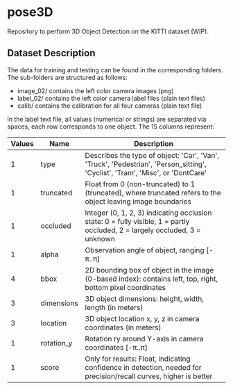 # pose3D

Repository to perform 3D Object Detection on the KITTI dataset (WIP).

## Dataset Description

The data for training and testing can be found in the corresponding folders.
The sub-folders are structured as follows:

  - image_02/ contains the left color camera images (png)
  - label_02/ contains the left color camera label files (plain text files)
  - calib/ contains the calibration for all four cameras (plain text file)

In the label text file, all values (numerical or strings) are separated via spaces,
each row corresponds to one object. The 15 columns represent:

| Values | Name        | Description                                                                 |
|--------|-------------|-----------------------------------------------------------------------------|
| 1      | type        | Describes the type of object: 'Car', 'Van', 'Truck', 'Pedestrian', 'Person_sitting', 'Cyclist', 'Tram', 'Misc', or 'DontCare' |
| 1      | truncated   | Float from 0 (non-truncated) to 1 (truncated), where truncated refers to the object leaving image boundaries |
| 1      | occluded    | Integer (0, 1, 2, 3) indicating occlusion state: 0 = fully visible, 1 = partly occluded, 2 = largely occluded, 3 = unknown |
| 1      | alpha       | Observation angle of object, ranging [-π..π]                                  |
| 4      | bbox        | 2D bounding box of object in the image (0-based index): contains left, top, right, bottom pixel coordinates |
| 3      | dimensions  | 3D object dimensions: height, width, length (in meters)                      |
| 3      | location    | 3D object location x, y, z in camera coordinates (in meters)                 |
| 1      | rotation_y  | Rotation ry around Y-axis in camera coordinates [-π..π]                      |
| 1      | score       | Only for results: Float, indicating confidence in detection, needed for precision/recall curves, higher is better |